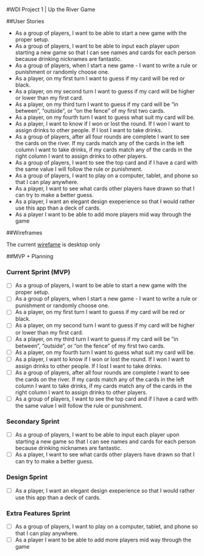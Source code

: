 #WDI Project 1 | Up the River Game

##User Stories
- As a group of players, I want to be able to start a new game with the proper setup.
- As a group of players, I want to be able to input each player upon starting a new game so that I can see names and cards for each person because drinking nicknames are fantastic.
- As a group of players, when I start a new game - I want to write a rule or punishment or randomly choose one.
- As a player, on my first turn I want to guess if my card will be red or black.
- As a player, on my second turn I want to guess if my card will be higher or lower than my first card.
- As a player, on my third turn I want to guess if my card will be “in between”, “outside”, or “on the fence” of my first two cards.
- As a player, on my fourth turn I want to guess what suit my card will be.
- As a player, I want to know if I won or lost the round. If I won I want to assign drinks to other people. If I lost I want to take drinks.
- As a group of players, after all four rounds are complete I want to see the cards on the river. If my cards match any of the cards in the left column I want to take drinks, if my cards match any of the cards in the right column I want to assign drinks to other players.
- As a group of players, I want to see the top card and if I have a card with the same value I will follow the rule or punishment.
- As a group of players, I want to play on a computer, tablet, and phone so that I can play anywhere.
- As a player, I want to see what cards other players have drawn so that I can try to make a better guess.
- As a player, I want an elegant design exeperience so that I would rather use this app than a deck of cards.
- As a player I want to be able to add more players mid way through the game


##Wireframes

The current [wirefame][wireframe] is desktop only


[wireframe]: [http://x9fj2l.axshare.com]

##MVP + Planning
### Current Sprint (MVP)
- [ ] As a group of players, I want to be able to start a new game with the proper setup.
- [ ] As a group of players, when I start a new game - I want to write a rule or punishment or randomly choose one.
- [ ] As a player, on my first turn I want to guess if my card will be red or black.
- [ ] As a player, on my second turn I want to guess if my card will be higher or lower than my first card.
- [ ] As a player, on my third turn I want to guess if my card will be “in between”, “outside”, or “on the fence” of my first two cards.
- [ ] As a player, on my fourth turn I want to guess what suit my card will be.
- [ ] As a player, I want to know if I won or lost the round. If I won I want to assign drinks to other people. If I lost I want to take drinks.
- [ ] As a group of players, after all four rounds are complete I want to see the cards on the river. If my cards match any of the cards in the left column I want to take drinks, if my cards match any of the cards in the right column I want to assign drinks to other players.
- [ ] As a group of players, I want to see the top card and if I have a card with the same value I will follow the rule or punishment.

### Secondary Sprint
- [ ] As a group of players, I want to be able to input each player upon starting a new game so that I can see names and cards for each person because drinking nicknames are fantastic.
- [ ] As a player, I want to see what cards other players have drawn so that I can try to make a better guess.

### Design Sprint
- [ ] As a player, I want an elegant design exeperience so that I would rather use this app than a deck of cards.

### Extra Features Sprint
- [ ] As a group of players, I want to play on a computer, tablet, and phone so that I can play anywhere.
- [ ] As a player I want to be able to add more players mid way through the game